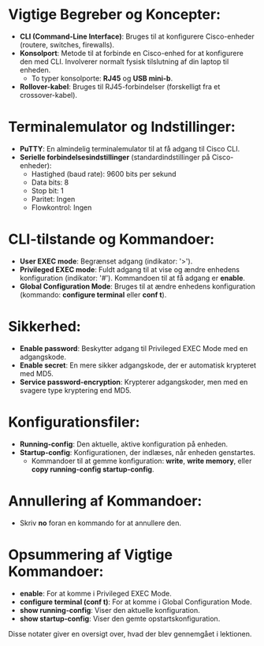# Vigtige Begreber og Koncepter:

- **CLI (Command-Line Interface)**: Bruges til at konfigurere Cisco-enheder (routere, switches, firewalls).
- **Konsolport**: Metode til at forbinde en Cisco-enhed for at konfigurere den med CLI. Involverer normalt fysisk tilslutning af din laptop til enheden.
  - To typer konsolporte: **RJ45** og **USB mini-b**.
- **Rollover-kabel**: Bruges til RJ45-forbindelser (forskelligt fra et crossover-kabel).

# Terminalemulator og Indstillinger:

- **PuTTY**: En almindelig terminalemulator til at få adgang til Cisco CLI.
- **Serielle forbindelsesindstillinger** (standardindstillinger på Cisco-enheder):
  - Hastighed (baud rate): 9600 bits per sekund
  - Data bits: 8
  - Stop bit: 1
  - Paritet: Ingen
  - Flowkontrol: Ingen

# CLI-tilstande og Kommandoer:

- **User EXEC mode**: Begrænset adgang (indikator: '>').
- **Privileged EXEC mode**: Fuldt adgang til at vise og ændre enhedens konfiguration (indikator: '#'). Kommandoen til at få adgang er **enable**.
- **Global Configuration Mode**: Bruges til at ændre enhedens konfiguration (kommando: **configure terminal** eller **conf t**).

# Sikkerhed:

- **Enable password**: Beskytter adgang til Privileged EXEC Mode med en adgangskode.
- **Enable secret**: En mere sikker adgangskode, der er automatisk krypteret med MD5.
- **Service password-encryption**: Krypterer adgangskoder, men med en svagere type kryptering end MD5.

# Konfigurationsfiler:

- **Running-config**: Den aktuelle, aktive konfiguration på enheden.
- **Startup-config**: Konfigurationen, der indlæses, når enheden genstartes.
  - Kommandoer til at gemme konfiguration: **write**, **write memory**, eller **copy running-config startup-config**.

# Annullering af Kommandoer:

- Skriv **no** foran en kommando for at annullere den.

# Opsummering af Vigtige Kommandoer:

- **enable**: For at komme i Privileged EXEC Mode.
- **configure terminal (conf t)**: For at komme i Global Configuration Mode.
- **show running-config**: Viser den aktuelle konfiguration.
- **show startup-config**: Viser den gemte opstartskonfiguration.

Disse notater giver en oversigt over, hvad der blev gennemgået i lektionen.
